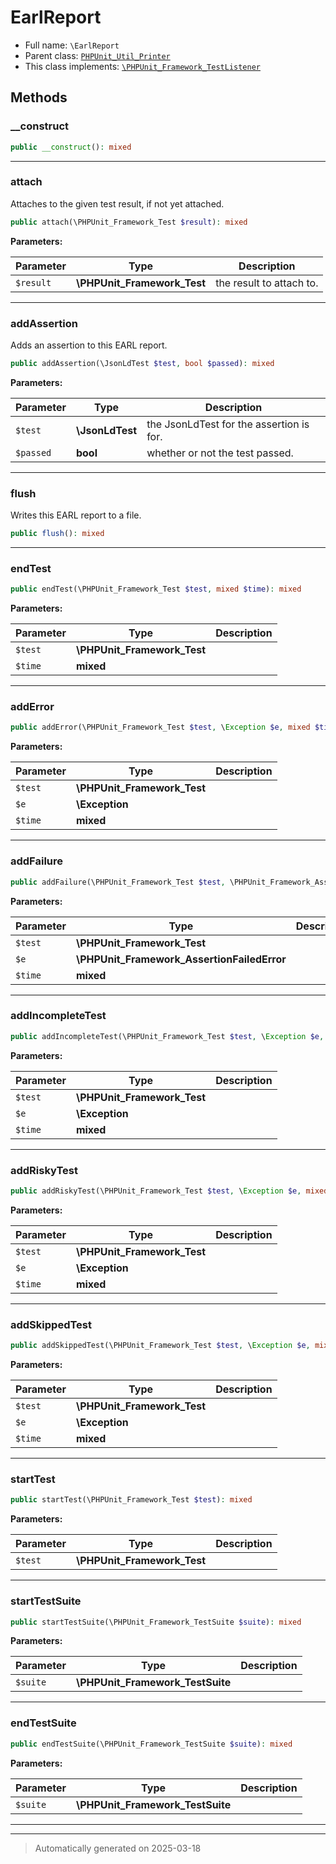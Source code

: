 
# EarlReport





* Full name: `\EarlReport`
* Parent class: [`PHPUnit_Util_Printer`](./PHPUnit_Util_Printer.md)
* This class implements:
[`\PHPUnit_Framework_TestListener`](./PHPUnit_Framework_TestListener.md)




## Methods


### __construct



```php
public __construct(): mixed
```












***

### attach

Attaches to the given test result, if not yet attached.

```php
public attach(\PHPUnit_Framework_Test $result): mixed
```








**Parameters:**

| Parameter | Type | Description |
|-----------|------|-------------|
| `$result` | **\PHPUnit_Framework_Test** | the result to attach to. |





***

### addAssertion

Adds an assertion to this EARL report.

```php
public addAssertion(\JsonLdTest $test, bool $passed): mixed
```








**Parameters:**

| Parameter | Type | Description |
|-----------|------|-------------|
| `$test` | **\JsonLdTest** | the JsonLdTest for the assertion is for. |
| `$passed` | **bool** | whether or not the test passed. |





***

### flush

Writes this EARL report to a file.

```php
public flush(): mixed
```












***

### endTest



```php
public endTest(\PHPUnit_Framework_Test $test, mixed $time): mixed
```








**Parameters:**

| Parameter | Type | Description |
|-----------|------|-------------|
| `$test` | **\PHPUnit_Framework_Test** |  |
| `$time` | **mixed** |  |





***

### addError



```php
public addError(\PHPUnit_Framework_Test $test, \Exception $e, mixed $time): mixed
```








**Parameters:**

| Parameter | Type | Description |
|-----------|------|-------------|
| `$test` | **\PHPUnit_Framework_Test** |  |
| `$e` | **\Exception** |  |
| `$time` | **mixed** |  |





***

### addFailure



```php
public addFailure(\PHPUnit_Framework_Test $test, \PHPUnit_Framework_AssertionFailedError $e, mixed $time): mixed
```








**Parameters:**

| Parameter | Type | Description |
|-----------|------|-------------|
| `$test` | **\PHPUnit_Framework_Test** |  |
| `$e` | **\PHPUnit_Framework_AssertionFailedError** |  |
| `$time` | **mixed** |  |





***

### addIncompleteTest



```php
public addIncompleteTest(\PHPUnit_Framework_Test $test, \Exception $e, mixed $time): mixed
```








**Parameters:**

| Parameter | Type | Description |
|-----------|------|-------------|
| `$test` | **\PHPUnit_Framework_Test** |  |
| `$e` | **\Exception** |  |
| `$time` | **mixed** |  |





***

### addRiskyTest



```php
public addRiskyTest(\PHPUnit_Framework_Test $test, \Exception $e, mixed $time): mixed
```








**Parameters:**

| Parameter | Type | Description |
|-----------|------|-------------|
| `$test` | **\PHPUnit_Framework_Test** |  |
| `$e` | **\Exception** |  |
| `$time` | **mixed** |  |





***

### addSkippedTest



```php
public addSkippedTest(\PHPUnit_Framework_Test $test, \Exception $e, mixed $time): mixed
```








**Parameters:**

| Parameter | Type | Description |
|-----------|------|-------------|
| `$test` | **\PHPUnit_Framework_Test** |  |
| `$e` | **\Exception** |  |
| `$time` | **mixed** |  |





***

### startTest



```php
public startTest(\PHPUnit_Framework_Test $test): mixed
```








**Parameters:**

| Parameter | Type | Description |
|-----------|------|-------------|
| `$test` | **\PHPUnit_Framework_Test** |  |





***

### startTestSuite



```php
public startTestSuite(\PHPUnit_Framework_TestSuite $suite): mixed
```








**Parameters:**

| Parameter | Type | Description |
|-----------|------|-------------|
| `$suite` | **\PHPUnit_Framework_TestSuite** |  |





***

### endTestSuite



```php
public endTestSuite(\PHPUnit_Framework_TestSuite $suite): mixed
```








**Parameters:**

| Parameter | Type | Description |
|-----------|------|-------------|
| `$suite` | **\PHPUnit_Framework_TestSuite** |  |





***


***
> Automatically generated on 2025-03-18
